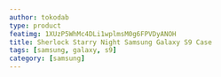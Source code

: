 ```yaml
---
author: tokodab
type: product
featimg: 1XUzP5WhMc4DLi1wplmsM0g6FPVDyANOH
title: Sherlock Starry Night Samsung Galaxy S9 Case
tags: [samsung, galaxy, s9]
category: [samsung]
---
```

